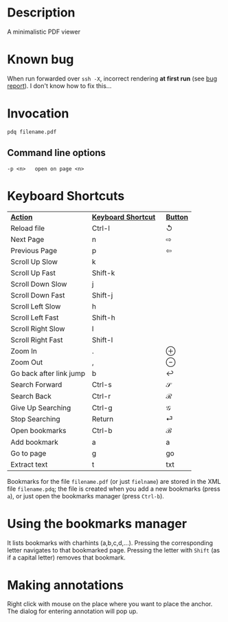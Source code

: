 Description
===========

A minimalistic PDF viewer

Known bug
=========

When run forwarded over `ssh -X`, incorrect rendering __at first run__ (see [bug report](https://bugreports.qt.io/browse/QTBUG-61976)).
I don't know how to fix this...

Invocation
==========

    pdq filename.pdf

Command line options
--------------------

    -p <n>   open on page <n>

Keyboard Shortcuts
==================

<table>
<tr>
<td><b><u>Action</u></b></td><td><b><u>Keyboard Shortcut</u></b>&nbsp;&nbsp;</td><td><b><u>Button</u></b></td>
</tr><tr>
<td>Reload file</td><td>Ctrl-l</td><td>↺</td>
</tr><tr>
<td>Next Page</td><td>n</td><td>⇨</td>
</tr><tr>
<td>Previous Page</td><td>p</td><td>⇦</td>
</tr><tr>
<td>Scroll Up Slow</td><td>k</td><td></td>
</tr><tr>
<td>Scroll Up Fast</td><td>Shift-k</td><td></td>
</tr><tr>
<td>Scroll Down Slow</td><td>j</td><td></td>
</tr><tr>
<td>Scroll Down Fast</td><td>Shift-j</td><td></td>
</tr><tr>
<td>Scroll Left Slow</td><td>h</td><td></td>
</tr><tr>
<td>Scroll Left Fast</td><td>Shift-h</td><td></td>
</tr><tr>
<td>Scroll Right Slow</td><td>l</td><td></td>
</tr><tr>
<td>Scroll Right Fast</td><td>Shift-l</td><td></td>
</tr><tr>
<td>Zoom In</td><td>.</td><td>⊕</td>
</tr><tr>
<td>Zoom Out</td><td>,</td><td>⊖</td>
</tr><tr>
<td>Go back after link jump</td><td>b</td><td>↩</td>
</tr><tr>
<td>Search Forward</td><td>Ctrl-s</td><td>𝒮</td>
</tr><tr>
<td>Search Back</td><td>Ctrl-r</td><td>ℛ</td>
</tr><tr>
<td>Give Up Searching</td><td>Ctrl-g</td><td>𝒢</td>
</tr><tr>
<td>Stop Searching</td><td>Return</td><td>⏎</td>
</tr><tr>
<td>Open bookmarks</td><td>Ctrl-b</td><td>ℬ</td>
</tr><tr>
<td>Add bookmark</td><td>a</td><td>a</td>
</tr><tr>
<td>Go to page</td><td>g</td><td>go</td>
</tr><tr>
<td>Extract text</td><td>t</td><td>txt</td>
</tr>
</table>

Bookmarks for the file `filename.pdf` (or just `fielname`) are stored in the XML file `filename.pdq`;
the file is created when you add a new bookmarks (press `a`), or just open the bookmarks manager (press `Ctrl-b`).

Using the bookmarks manager
===========================

It lists bookmarks with charhints (a,b,c,d,...). Pressing the corresponding
letter navigates to that bookmarked page. Pressing the letter with `Shift`
(as if a capital letter) removes that bookmark.

Making annotations
==================

Right click with mouse on the place where you want to place the anchor. The dialog for entering annotation will pop up.

